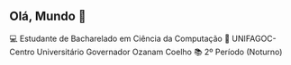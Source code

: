 ## Olá, Mundo 👋

💻 Estudante de Bacharelado em Ciência da Computação
🏫 UNIFAGOC-Centro Universitário Governador Ozanam Coelho
📚 2º Período (Noturno)

